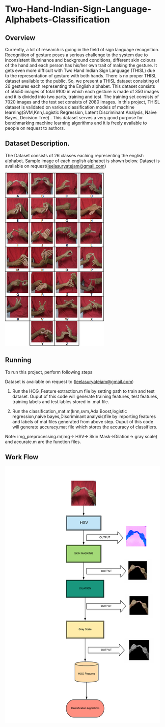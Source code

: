 # Two-Hand-Indian-Sign-Language-Alphabets-Classification

## Overview

Currently, a lot of research is going in the field of sign language recognition. Recognition of gesture poses a serious challenge to the system due to inconsistent illuminance and background conditions, different skin colours of the hand and each person has his/her own trait of making the gesture. It gets even more difficult with Two Hand Indian Sign Language (THISL) due to the representation of gesture with both hands. There is no proper THISL dataset available to the public. So, we present a THISL dataset consisting of 26 gestures each representing the English alphabet. This dataset consists of 50x50 images of total 9100 in which each gesture is made of 350 images and it is divided into two parts, training and test. The training set consists of 7020 images and the test set consists of 2080 images. In this project, THISL dataset is validated on various classification models of machine learning(SVM,Knn,Logistic Regression, Latent Discriminant Analysis, Naive Bayes, Decision Tree)  . This dataset serves a very good purpose for benchmarking machine learning algorithms and it is freely available to people on request to authors.


## Dataset Description.

The Dataset consists of 26 classes eaching representing the english alphabet. Sample image of each english alphabet is shown below.
Dataset is avaliable on request(leelasuryatejam@gmail.com)

<img src = "handcollage.png">

## Running 
To run this project, perform following steps

Dataset is available on request to (leelasuryatejam@gmail.com)

1. Run the HOG_Feature extraction.m file by setting path to train and test dataset. Ouput of this code will generate training features, test features, training labels and test lables stored in .mat file.

2. Run the classification_mat.m(knn,svm,Ada Boost,logistic regression,naive bayes,Discriminant analysis)file by importing features and labels of mat files generated from above step. Ouput of this code will generate accuracy.mat file which stores the accuracy of classifiers. 

Note: img_preprocessing.m(img-> HSV-> Skin Mask->Dilation-> gray scale) and accurate.m are the function files.

## Work Flow

<img src = "Flow chart.png">
